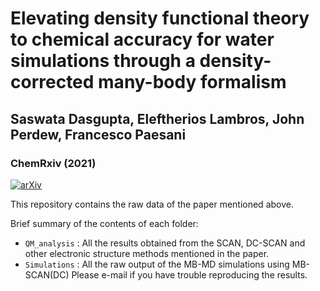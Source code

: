 # Elevating density functional theory to chemical accuracy for water simulations through a density-corrected many-body formalism
## Saswata Dasgupta, Eleftherios Lambros, John Perdew, Francesco Paesani
### ChemRxiv (2021)
[![arXiv](http://img.shields.io/badge/arXiv-2004.08465-B31B1B.svg)](https://chemrxiv.org/engage/chemrxiv/article-details/615b42f90ad1ff19078a2c65)

This repository contains the raw data of the paper mentioned above.

Brief summary of the contents of each folder:
* ```QM_analysis``` : All the results obtained from the SCAN, DC-SCAN and other electronic structure methods mentioned in the paper.
* ```Simulations``` : All the raw output of the MB-MD simulations using MB-SCAN(DC)
Please e-mail if you have trouble reproducing the results.

